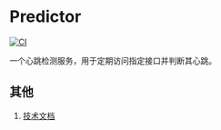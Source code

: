 # Predictor

[![CI](https://github.com/highsoft-shanghai/predictor/actions/workflows/main.yml/badge.svg?branch=master)](https://github.com/highsoft-shanghai/predictor/actions/workflows/main.yml)

一个心跳检测服务，用于定期访问指定接口并判断其心跳。

## 其他
1. [技术文档](./documents/tech-doc.md)

